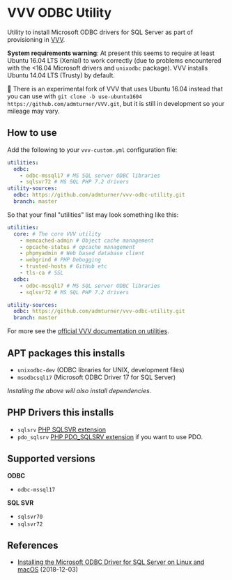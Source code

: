 # VVV ODBC Utility

Utility to install Microsoft ODBC drivers for SQL Server as part of provisioning in [VVV](https://varyingvagrantvagrants.org/).

**System requirements warning**: At present this seems to require at least Ubuntu 16.04 LTS (Xenial) to work correctly (due to problems encountered with the <16.04 Microsoft drivers and `unixodbc` package). VVV installs Ubuntu 14.04 LTS (Trusty) by default.

:construction: There is an experimental fork of VVV that uses Ubuntu 16.04 instead that you can use with `git clone -b use-ubuntu1604 https://github.com/admturner/VVV.git`, but it is still in development so your mileage may vary.

## How to use

Add the following to your `vvv-custom.yml` configuration file:

```yml
utilities:
  odbc:
    - odbc-mssql17 # MS SQL server ODBC libraries
    - sqlsvr72 # MS SQL PHP 7.2 drivers
utility-sources:
  odbc: https://github.com/admturner/vvv-odbc-utility.git
  branch: master
```

So that your final "utilities" list may look something like this:

```yml
utilities:
  core: # The core VVV utility
    - memcached-admin # Object cache management
    - opcache-status # opcache management
    - phpmyadmin # Web based database client
    - webgrind # PHP Debugging
    - trusted-hosts # GitHub etc
    - tls-ca # SSL
  odbc:
    - odbc-mssql17 # MS SQL server ODBC libraries
    - sqlsvr72 # MS SQL PHP 7.2 drivers

utility-sources:
  odbc: https://github.com/admturner/vvv-odbc-utility.git
  branch: master
```

For more see the [official VVV documentation on utilities](https://varyingvagrantvagrants.org/docs/en-US/utilities/).

## APT packages this installs

* `unixodbc-dev` (ODBC libraries for UNIX, development files)
* `msodbcsql17` (Microsoft ODBC Driver 17 for SQL Server)

*Installing the above will also install dependencies.*

## PHP Drivers this installs

* `sqlsrv` [PHP SQLSVR extension](https://php.net/manual/en/book.sqlsrv.php)
* `pdo_sqlsrv` [PHP PDO_SQLSRV extension](https://php.net/manual/en/ref.pdo-sqlsrv.php) if you want to use PDO.

## Supported versions

**ODBC**

* `odbc-mssql17`

**SQL SVR**

* `sqlsvr70`
* `sqlsvr72`

## References

* [Installing the Microsoft ODBC Driver for SQL Server on Linux and macOS](https://docs.microsoft.com/en-us/sql/connect/odbc/linux-mac/installing-the-microsoft-odbc-driver-for-sql-server?view=sql-server-2017) (2018-12-03)
